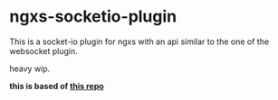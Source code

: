 # ngxs-socketio-plugin

This is a socket-io plugin for ngxs with an api similar to the one of the websocket plugin.

heavy wip.

**this is based of [this repo](https://github.com/xmlking/ngx-starter-kit/blob/master/libs/socketio-plugin)**
